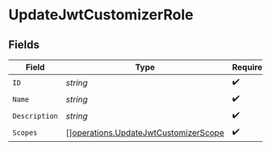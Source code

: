 # UpdateJwtCustomizerRole


## Fields

| Field                                                                                        | Type                                                                                         | Required                                                                                     | Description                                                                                  |
| -------------------------------------------------------------------------------------------- | -------------------------------------------------------------------------------------------- | -------------------------------------------------------------------------------------------- | -------------------------------------------------------------------------------------------- |
| `ID`                                                                                         | *string*                                                                                     | :heavy_check_mark:                                                                           | N/A                                                                                          |
| `Name`                                                                                       | *string*                                                                                     | :heavy_check_mark:                                                                           | N/A                                                                                          |
| `Description`                                                                                | *string*                                                                                     | :heavy_check_mark:                                                                           | N/A                                                                                          |
| `Scopes`                                                                                     | [][operations.UpdateJwtCustomizerScope](../../models/operations/updatejwtcustomizerscope.md) | :heavy_check_mark:                                                                           | N/A                                                                                          |